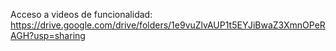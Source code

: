 Acceso a videos de funcionalidad: https://drive.google.com/drive/folders/1e9vuZlvAUP1t5EYJiBwaZ3XmnOPeRAGH?usp=sharing
